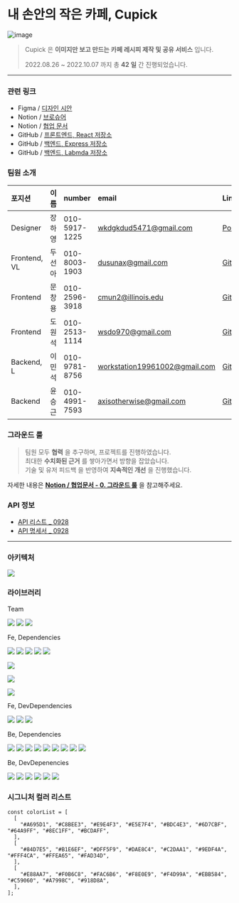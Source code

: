 # 내 손안의 작은 카페, Cupick

![image](https://user-images.githubusercontent.com/86306802/193551464-d254e52a-dc45-46a0-a991-7d0475ce5b00.png)

> Cupick 은 **이미지만 보고 만드는 카페 레시피 제작 및 공유 서비스** 입니다. <br>
> 
> 2022.08.26 ~ 2022.10.07 까지 총 **42 일** 간 진행되었습니다.

---

### 관련 링크

- Figma / [디자인 시안](https://www.figma.com/file/H0DTlyM8k8HP1fqgrmKlwR/Cupick?node-id=868%3A1196)
- Notion / [브로슈어](https://www.notion.so/24545255734e48d487e3b55da356dc4e)
- Notion / [협업 문서](https://www.notion.so/73c1cc9c739a481fa92192ba7676811f)
- GitHub / [프론트엔드, React 저장소](https://github.com/cupicks/cupicks-fe)
- GitHub / [백엔드, Express 저장소](https://github.com/cupicks/cupicks-be)
- GitHub / [백엔드, Labmda 저장소](https://github.com/cupicks/cupicks-be-lambda)

### 팀원 소개

| 포지션 | 이름 | number | email | Link |
| :---- | :---- | :---- | :---- | :---- |
| Designer | 장하영 | 010-5917-1225 | wkdgkdud5471@gmail.com | [Portfolio](http://hayoungjang.woobi.co.kr) |
| Frontend, VL | 두선아 | 010-8003-1903 | dusunax@gmail.com | [GitHub](https://github.com/dusunax) |
| Frontend | 문창용 | 010-2596-3918 | cmun2@illinois.edu | [GitHub](https://github.com/cmun2) |
| Frontend | 도원석 | 010-2513-1114 | wsdo970@gmail.com | [GitHub](https://github.com/wonseok-do) |
| Backend, L | 이민석 | 010-9781-8756 | workstation19961002@gmail.com | [GitHub](https://github.com/unchaptered) |
| Backend | 윤승근 | 010-4991-7593 | axisotherwise@gmail.com | [GitHub](https://github.com/axisotherwise) |

### 그라운드 룰

> 팀원 모두 **협력** 을 추구하며, 프로젝트를 진행하였습니다. <br>
> 최대한 **수치화된 근거** 를 쌓아가면서 방향을 잡았습니다. <br>
> 기술 및 유저 피드백 을 반영하여 **지속적인 개선** 을 진행했습니다. <br>

자세한 내용은 **[Notion / 협업문서 - 0. 그라운드 룰](https://www.notion.so/73c1cc9c739a481fa92192ba7676811f#097bfb6e437048f3b510ce7827bff6c4)** 을 참고해주세요.

### API 정보

- [API 리스트 _ 0928](https://www.notion.so/API-_-0928-158b92d9cf6e4601b4c0b04c22513cbb)
- [API 명세서 _ 0928](https://www.notion.so/API-_-0928-ce1db36c2fa7491f8fec700be56cc45f)

---

### 아키텍처

<image src="https://user-images.githubusercontent.com/86306802/193556455-15aa6cc8-58e5-4825-9740-4f338a51aa0f.png" />

### 라이브러리

Team

<img src="https://img.shields.io/badge/Husky-3766AB?style=flat-square&logo=Python&logoColor=white"/></a>
<img src="https://img.shields.io/badge/Prettier-3766AB?style=flat-square&logo=Python&logoColor=white"/></a>
<img src="https://img.shields.io/badge/Lint_staged-3766AB?style=flat-square&logo=Python&logoColor=white"/></a>

Fe, Dependencies

<img src="https://img.shields.io/badge/React-3766AB?style=flat-square&logo=Python&logoColor=white"/></a>
<img src="https://img.shields.io/badge/React_Hook_Form-3766AB?style=flat-square&logo=Python&logoColor=white"/></a>
<img src="https://img.shields.io/badge/React_Intersection_Observer-3766AB?style=flat-square&logo=Python&logoColor=white"/></a>
<img src="https://img.shields.io/badge/React_Jwt-3766AB?style=flat-square&logo=Python&logoColor=white"/></a>
<img src="https://img.shields.io/badge/React_Slick-3766AB?style=flat-square&logo=Python&logoColor=white"/></a>

<img src="https://img.shields.io/badge/Styled_Components-3766AB?style=flat-square&logo=Python&logoColor=white"/></a>

<img src="https://img.shields.io/badge/Slick_Carousel-3766AB?style=flat-square&logo=Python&logoColor=white"/></a>

<img src="https://img.shields.io/badge/Axios-3766AB?style=flat-square&logo=Python&logoColor=white"/></a>

Fe, DevDependencies

<img src="https://img.shields.io/badge/Vite-3766AB?style=flat-square&logo=Python&logoColor=white"/></a>
<img src="https://img.shields.io/badge/Google_Analytics-3766AB?style=flat-square&logo=Python&logoColor=white"/></a>
<img src="https://img.shields.io/badge/Light_House-3766AB?style=flat-square&logo=Python&logoColor=white"/></a>

Be, Dependencies

<img src="https://img.shields.io/badge/Express-3766AB?style=flat-square&logo=Python&logoColor=white"/></a>
<img src="https://img.shields.io/badge/Cors-3766AB?style=flat-square&logo=Python&logoColor=white"/></a>
<img src="https://img.shields.io/badge/Bcrypt-3766AB?style=flat-square&logo=Python&logoColor=white"/></a>
<img src="https://img.shields.io/badge/Dayjs-3766AB?style=flat-square&logo=Python&logoColor=white"/></a>
<img src="https://img.shields.io/badge/Joi-3766AB?style=flat-square&logo=Python&logoColor=white"/></a>
<img src="https://img.shields.io/badge/Jsonwebtoken-3766AB?style=flat-square&logo=Python&logoColor=white"/></a>
<img src="https://img.shields.io/badge/Multer-3766AB?style=flat-square&logo=Python&logoColor=white"/></a>
<img src="https://img.shields.io/badge/Uuid-3766AB?style=flat-square&logo=Python&logoColor=white"/></a>
<img src="https://img.shields.io/badge/Aws_sdk-3766AB?style=flat-square&logo=Python&logoColor=white"/></a>

Be, DevDepenencies

<img src="https://img.shields.io/badge/Esbuild_Jest-3766AB?style=flat-square&logo=Python&logoColor=white"/></a>
<img src="https://img.shields.io/badge/Jest-3766AB?style=flat-square&logo=Python&logoColor=white"/></a>
<img src="https://img.shields.io/badge/morgan-3766AB?style=flat-square&logo=Python&logoColor=white"/></a>
<img src="https://img.shields.io/badge/Node_Mock_Http-3766AB?style=flat-square&logo=Python&logoColor=white"/></a>
<img src="https://img.shields.io/badge/TypeScript-3766AB?style=flat-square&logo=Python&logoColor=white"/></a>
<img src="https://img.shields.io/badge/@faker_js-3766AB?style=flat-square&logo=Python&logoColor=white"/></a>





### 시그니처 컬러 리스트

```
const colorList = [
  [
    "#A695D1", "#C8BEE3", "#E9E4F3", "#E5E7F4", "#BDC4E3", "#6D7CBF", "#64A9FF", "#8EC1FF", "#BCDAFF",
  ],
  [
    "#84D7E5", "#B1E6EF", "#DFF5F9", "#DAE8C4", "#C2DAA1", "#9EDF4A", "#FFF4CA", "#FFEA65", "#FAD34D",
  ],
  [
    "#E88AA7", "#F0B6C8", "#FAC6B6", "#F8E0E9", "#F4D99A", "#EBB584", "#C59060", "#A7998C", "#918D8A",
  ],
];
```
